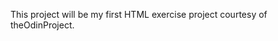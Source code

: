 This project will be my first HTML exercise project courtesy of theOdinProject.

<!--Use text file as self-reflection jounrnal type at the end -->